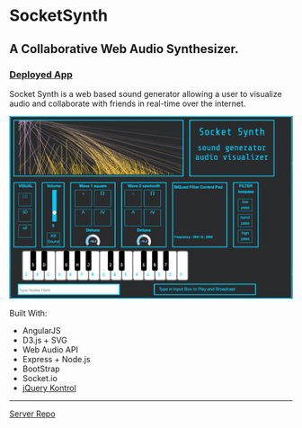 # SocketSynth
## A Collaborative Web Audio Synthesizer.
### [Deployed App](https://socketsynth.firebaseapp.com/)
Socket Synth is a web based sound generator allowing a user to visualize audio and collaborate with friends in real-time over the internet.

![socket synth](/public/img/socketsynth.png)

Built With:
* AngularJS
* D3.js + SVG
* Web Audio API
* Express + Node.js
* BootStrap
* Socket.io
* [jQuery Kontrol](https://github.com/aterrien/jQuery-Kontrol)

***
[Server Repo](https://github.com/RayKoren/socketsynthserverfarm)
